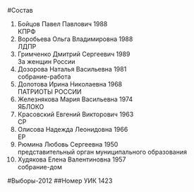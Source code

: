 #Состав
1. Бойцов Павел Павлович 1988   
    КПРФ
2. Воробьева Ольга Владимировна 1988   
    ЛДПР
3. Гримченко Дмитрий Сергеевич 1989   
    За женщин России
4. Дозорова Наталья Васильевна 1981   
    собрание-работа
5. Долотова Ирина Николаевна 1968   
    ПАТРИОТЫ РОССИИ
6. Железнякова Мария Васильевна 1974   
    ЯБЛОКО
7. Красовский Евгений Викторович 1963   
    СР
8. Олисова Надежда Леонидовна 1966   
    ЕР
9. Рюмина Любовь Сергеевна 1950   
    представительный орган муниципального образования
10. Худякова Елена Валентиновна 1957   
    собрание-дом

#Выборы-2012
##Номер УИК
1423